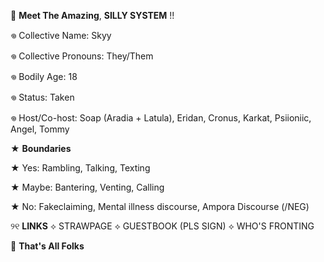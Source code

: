 🎪  __Meet The Amazing__,
 **SILLY SYSTEM** !!

𖦹 Collective Name: Skyy

𖦹 Collective Pronouns: They/Them

𖦹 Bodily Age: 18

𖦹 Status: Taken

𖦹 Host/Co-host: Soap (Aradia + Latula), Eridan, Cronus, Karkat, Psiioniic, Angel, Tommy

★ **Boundaries**

★ Yes: Rambling, Talking, Texting

★ Maybe: Bantering, Venting, Calling

★ No: Fakeclaiming, Mental illness discourse, Ampora Discourse (/NEG)

୨୧ **LINKS**
⟡ STRAWPAGE
⟡ GUESTBOOK (PLS SIGN)
⟡ WHO'S FRONTING

🎪  __That's All Folks__
